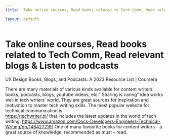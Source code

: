 ```yaml
---
title:  Take online courses, Read books related to Tech Comm, Read relevant blogs & Listen to podcasts

layout: default
---
```


# Take online courses, Read books related to Tech Comm, Read relevant blogs & Listen to podcasts
UX Design Books, Blogs, and Podcasts: A 2023 Resource List | Coursera

There are many materials of various kinds available for content writers: books, podcasts, blogs, youtube videos, etc.” Sharing is caring” idea works well in tech writers’ world. They are great sources for inspiration and motivation to master tech writing skills. 
The most popular website for technical communication is  
https://techwriter.pl/
that includes the latest updates in the world of tech writing. 
https://www.amazon.com/Docs-Developers-Engineers-Technical-Writing/dp/1484272161
One of many favourite books for content writers – a great source of knowledge, recommended as must – read.
